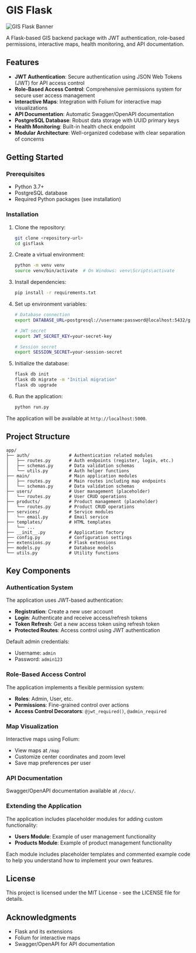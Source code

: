 # GIS Flask

![GIS Flask Banner](https://storage.googleapis.com/replit/images/1747665498859_1b4d538a99a9d3f9c7dc9b35b3cb3be9.png)

A Flask-based GIS backend package with JWT authentication, role-based permissions, interactive maps, health monitoring, and API documentation.

## Features

- **JWT Authentication**: Secure authentication using JSON Web Tokens (JWT) for API access control
- **Role-Based Access Control**: Comprehensive permissions system for secure user access management
- **Interactive Maps**: Integration with Folium for interactive map visualizations
- **API Documentation**: Automatic Swagger/OpenAPI documentation
- **PostgreSQL Database**: Robust data storage with UUID primary keys
- **Health Monitoring**: Built-in health check endpoint
- **Modular Architecture**: Well-organized codebase with clear separation of concerns

## Getting Started

### Prerequisites

- Python 3.7+
- PostgreSQL database
- Required Python packages (see installation)

### Installation

1. Clone the repository:
   ```bash
   git clone <repository-url>
   cd gisflask
   ```

2. Create a virtual environment:
   ```bash
   python -m venv venv
   source venv/bin/activate  # On Windows: venv\Scripts\activate
   ```

3. Install dependencies:
   ```bash
   pip install -r requirements.txt
   ```

4. Set up environment variables:
   ```bash
   # Database connection
   export DATABASE_URL=postgresql://username:password@localhost:5432/gisflask
   
   # JWT secret
   export JWT_SECRET_KEY=your-secret-key
   
   # Session secret
   export SESSION_SECRET=your-session-secret
   ```

5. Initialize the database:
   ```bash
   flask db init
   flask db migrate -m "Initial migration"
   flask db upgrade
   ```

6. Run the application:
   ```bash
   python run.py
   ```

The application will be available at `http://localhost:5000`.

## Project Structure

```
app/
├── auth/               # Authentication related modules
│   ├── routes.py       # Auth endpoints (register, login, etc.)
│   ├── schemas.py      # Data validation schemas
│   └── utils.py        # Auth helper functions
├── main/               # Main application modules
│   ├── routes.py       # Main routes including map endpoints
│   └── schemas.py      # Data validation schemas
├── users/              # User management (placeholder)
│   └── routes.py       # User CRUD operations
├── products/           # Product management (placeholder) 
│   └── routes.py       # Product CRUD operations
├── services/           # Service modules
│   └── email.py        # Email service
├── templates/          # HTML templates
│   └── ...            
├── __init__.py         # Application factory
├── config.py           # Configuration settings
├── extensions.py       # Flask extensions
├── models.py           # Database models
└── utils.py            # Utility functions
```

## Key Components

### Authentication System

The application uses JWT-based authentication:

- **Registration**: Create a new user account
- **Login**: Authenticate and receive access/refresh tokens
- **Token Refresh**: Get a new access token using refresh token
- **Protected Routes**: Access control using JWT authentication

Default admin credentials:
- Username: `admin`
- Password: `admin123`

### Role-Based Access Control

The application implements a flexible permission system:

- **Roles**: Admin, User, etc.
- **Permissions**: Fine-grained control over actions
- **Access Control Decorators**: `@jwt_required()`, `@admin_required`

### Map Visualization

Interactive maps using Folium:

- View maps at `/map`
- Customize center coordinates and zoom level
- Save map preferences per user

### API Documentation

Swagger/OpenAPI documentation available at `/docs/`.

### Extending the Application

The application includes placeholder modules for adding custom functionality:

- **Users Module**: Example of user management functionality
- **Products Module**: Example of product management functionality

Each module includes placeholder templates and commented example code to help you understand how to implement your own features.

## License

This project is licensed under the MIT License - see the LICENSE file for details.

## Acknowledgments

- Flask and its extensions
- Folium for interactive maps
- Swagger/OpenAPI for API documentation